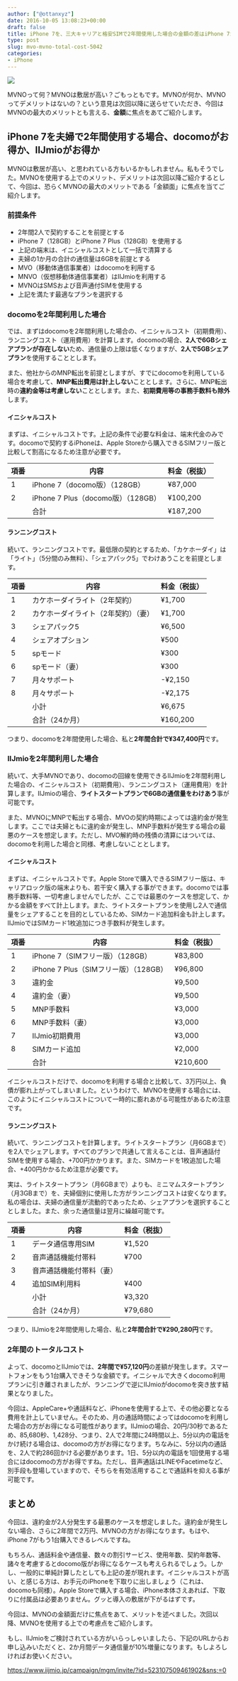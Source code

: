 ```yaml
---
author: ["@ottanxyz"]
date: 2016-10-05 13:08:23+00:00
draft: false
title: iPhone 7を、三大キャリアと格安SIMで2年間使用した場合の金額の差はiPhone 7がもう1台購入できる値段に
type: post
slug: mvo-mvno-total-cost-5042
categories:
- iPhone
---
```


![](/uploads/2016/10/161005-57f4fb3c4f9da.jpg)

MVNOって何？MVNOは敷居が高い？ごもっともです。MVNOが何か、MVNOってデメリットはないの？という意見は次回以降に送らせていただき、今回はMVNOの最大のメリットとも言える、**金額**に焦点をあてご紹介します。

## iPhone 7を夫婦で2年間使用する場合、docomoがお得か、IIJmioがお得か

MVNOは敷居が高い、と思われている方もいるかもしれません。私もそうでした。MVNOを使用する上でのメリット、デメリットは次回以降ご紹介するとして、今回は、恐らくMVNOの最大のメリットである「金額面」に焦点を当てご紹介します。

### 前提条件

<!-- textlint-disable -->
- 2年間2人で契約することを前提とする
- iPhone 7（128GB）とiPhone 7 Plus（128GB）を使用する
- 上記の端末は、イニシャルコストとして一括で清算する
- 夫婦の1か月の合計の通信量は6GBを前提とする
- MVO（移動体通信事業者）はdocomoを利用する
- MNVO（仮想移動体通信事業者）はIIJmioを利用する
- MVNOはSMSおよび音声通付SIMを使用する
- 上記を満たす最適なプランを選択する
<!-- textlint-enable -->

### docomoを2年間利用した場合

では、まずはdocomoを2年間利用した場合の、イニシャルコスト（初期費用）、ランニングコスト（運用費用）を計算します。docomoの場合、**2人で6GBシェアプランが存在しない**ため、通信量の上限は低くなりますが、**2人で5GBシェアプラン**を使用することとします。

また、他社からのMNP転出を前提としますが、すでにdocomoを利用している場合を考慮して、**MNP転出費用は計上しない**こととします。さらに、MNP転出時の**違約金等は考慮しない**こととします。また、**初期費用等の事務手数料も除外**します。

#### イニシャルコスト

まずは、イニシャルコストです。上記の条件で必要な料金は、端末代金のみです。docomoで契約するiPhoneは、Apple Storeから購入できるSIMフリー版と比較して割高になるため注意が必要です。

| 項番 | 内容                               | 料金（税抜） |
| ---- | ---------------------------------- | ------------ |
| 1    | iPhone 7（docomo版）（128GB）      | ¥87,000      |
| 2    | iPhone 7 Plus（docomo版）（128GB） | ¥100,200     |
|      | 合計                               | ¥187,200     |

#### ランニングコスト

続いて、ランニングコストです。最低限の契約とするため、「カケホーダイ」は「ライト」（5分間のみ無料）、「シェアパック5」でわけあうことを前提とします。

| 項番 | 内容                                | 料金（税抜） |
| ---- | ----------------------------------- | ------------ |
| 1    | カケホーダイライト（2年契約）       | ¥1,700       |
| 2    | カケホーダイライト（2年契約）（妻） | ¥1,700       |
| 3    | シェアパック5                       | ¥6,500       |
| 4    | シェアオプション                    | ¥500         |
| 5    | spモード                            | ¥300         |
| 6    | spモード（妻）                      | ¥300         |
| 7    | 月々サポート                        | -¥2,150      |
| 8    | 月々サポート                        | -¥2,175      |
|      | 小計                                | ¥6,675       |
|      | 合計（24か月）                      | ¥160,200     |

つまり、docomoを2年間使用した場合、私と**2年間合計で¥347,400円**です。

### IIJmioを2年間利用した場合

続いて、大手MVNOであり、docomoの回線を使用できるIIJmioを2年間利用した場合の、イニシャルコスト（初期費用）、ランニングコスト（運用費用）を計算します。IIJmioの場合、**ライトスタートプランで6GBの通信量をわけあう**事が可能です。

また、MVNOにMNPで転出する場合、MVOの契約時期によっては違約金が発生します。ここでは夫婦ともに違約金が発生し、MNP手数料が発生する場合の最悪のケースを想定します。ただし、MVO解約時の残債の清算にはついては、docomoを利用した場合と同様、考慮しないこととします。

#### イニシャルコスト

まずは、イニシャルコストです。Apple Storeで購入できるSIMフリー版は、キャリアロック版の端末よりも、若干安く購入する事ができます。docomoでは事務手数料等、一切考慮しませんでしたが、ここでは最悪のケースを想定して、かかる金額をすべて計上します。また、ライトスタートプランを使用し2人で通信量をシェアすることを目的としているため、SIMカード追加料金も計上します。IIJmioではSIMカード1枚追加につき手数料が発生します。

| 項番 | 内容                                  | 料金（税抜） |
| ---- | ------------------------------------- | ------------ |
| 1    | iPhone 7（SIMフリー版）（128GB）      | ¥83,800      |
| 2    | iPhone 7 Plus（SIMフリー版）（128GB） | ¥96,800      |
| 3    | 違約金                                | ¥9,500       |
| 4    | 違約金（妻）                          | ¥9,500       |
| 5    | MNP手数料                             | ¥3,000       |
| 6    | MNP手数料（妻）                       | ¥3,000       |
| 7    | IIJmio初期費用                        | ¥3,000       |
| 8    | SIMカード追加                         | ¥2,000       |
|      | 合計                                  | ¥210,600     |

イニシャルコストだけで、docomoを利用する場合と比較して、3万円以上、負債が膨れ上がってしまいました。というわけで、MVNOを使用する場合には、このようにイニシャルコストについて一時的に膨れあがる可能性があるため注意です。

#### ランニングコスト

続いて、ランニングコストを計算します。ライトスタートプラン（月6GBまで）を2人でシェアします。すべてのプランで共通して言えることは、音声通話付SIMを使用する場合、+700円かかります。また、SIMカードを1枚追加した場合、+400円かかるため注意が必要です。

実は、ライトスタートプラン（月6GBまで）よりも、ミニマムスタートプラン（月3GBまで）を、夫婦個別に使用した方がランニングコストは安くなります。私の場合は、夫婦の通信量が流動的であったため、シェアプランを選択することとしました。また、余った通信量は翌月に繰越可能です。

<!-- textlint-disable -->
| 項番 | 内容                     | 料金（税抜） |
| ---- | ------------------------ | ------------ |
| 1    | データ通信専用SIM        | ¥1,520       |
| 2    | 音声通話機能付帯料       | ¥700         |
| 3    | 音声通話機能付帯料（妻） |              | ¥700 |
| 4    | 追加SIM利用料            | ¥400         |
|      | 小計                     | ¥3,320       |
|      | 合計（24か月）           | ¥79,680      |
<!-- textlint-enable -->

つまり、IIJmioを2年間使用した場合、私と**2年間合計で¥290,280円**です。

### 2年間のトータルコスト

よって、docomoとIIJmioでは、**2年間で¥57,120円**の差額が発生します。スマートフォンをもう1台購入できそうな金額です。イニシャルで大きくdocomo利用プランに引き離されましたが、ランニングで逆にIIJmioがdocomoを突き放す結果となりました。

今回は、AppleCare+や通話料など、iPhoneを使用する上で、その他必要となる費用を計上していません。そのため、月の通話時間によってはdocomoを利用した場合の方がお得になる可能性があります。IIJmioの場合、20円/30秒であるため、85,680秒、1,428分、つまり、2人で2年間に24時間以上、5分以内の電話をかけ続ける場合は、docomoの方がお得になります。ちなみに、5分以内の通話を、2人で約286回かける必要があります。1日、5分以内の電話を1回使用する場合にはdocomoの方がお得ですね。ただし、音声通話はLINEやFacetimeなど、別手段も登場していますので、そちらを有効活用することで通話料を抑える事が可能です。

## まとめ

今回は、違約金が2人分発生する最悪のケースを想定しました。違約金が発生しない場合、さらに2年間で2万円、MVNOの方がお得になります。もはや、iPhone 7がもう1台購入できるレベルですね。

もちろん、通話料金や通信量、数々の割引サービス、使用年数、契約年数等、諸々を考慮するとdocomo版がお得になるケースも考えられるでしょう。しかし、一般的に単純計算したとしても上記の差が現れます。イニシャルコストが高い、と感じる方は、お手元のiPhoneを下取りに出しましょう（これは、docomoも同様）。Apple Storeで購入する場合、iPhone本体さえあれば、下取りに付属品は必要ありません。グッと導入の敷居が下がるはずです。

今回は、MVNOの金額面だけに焦点をあて、メリットを述べました。次回以降、MVNOを使用する上での考慮点をご紹介します。

もし、IIJmioをご検討されている方がいらっしゃいましたら、下記のURLからお申し込みいただくと、2か月間データ通信量が10%増量になります。もしよろしければお使いください。

https://www.iijmio.jp/campaign/mgm/invite/?id=523107509461902&sns;=0
